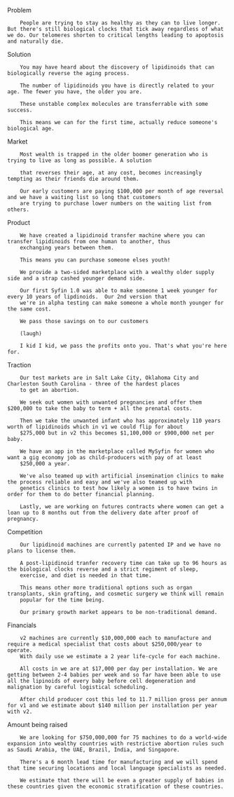 Problem

        People are trying to stay as healthy as they can to live longer. But there's still biological clocks that tick away regardless of what we do. Our telomeres shorten to critical lengths leading to apoptosis and naturally die.

Solution

        You may have heard about the discovery of lipidinoids that can biologically reverse the aging process.

        The number of lipidinoids you have is directly related to your age. The fewer you have, the older you are. 

        These unstable complex molecules are transferrable with some success.

        This means we can for the first time, actually reduce someone's biological age.

Market

        Most wealth is trapped in the older boomer generation who is trying to live as long as possible. A solution

        that reverses their age, at any cost, becomes increasingly tempting as their friends die around them.

        Our early customers are paying $100,000 per month of age reversal and we have a waiting list so long that customers
        are trying to purchase lower numbers on the waiting list from others.

Product

        We have created a lipidinoid transfer machine where you can transfer lipidinoids from one human to another, thus
        exchanging years between them.

        This means you can purchase someone elses youth!

        We provide a two-sided marketplace with a wealthy older supply side and a strap cashed younger demand side.

        Our first Syfin 1.0 was able to make someone 1 week younger for every 10 years of lipdinoids.  Our 2nd version that
        we're in alpha testing can make someone a whole month younger for the same cost.

        We pass those savings on to our customers 

        (laugh)

        I kid I kid, we pass the profits onto you. That's what you're here for.

Traction

        Our test markets are in Salt Lake City, Oklahoma City and Charleston South Carolina - three of the hardest places
        to get an abortion.

        We seek out women with unwanted pregnancies and offer them $200,000 to take the baby to term + all the prenatal costs.

        Then we take the unwanted infant who has approximately 110 years worth of lipidinoids which in v1 we could flip for about
        $275,000 but in v2 this becomes $1,100,000 or $900,000 net per baby.

        We have an app in the marketplace called MySyfin for women who want a gig economy job as child-producers with pay of at least
        $250,000 a year.  

        We've also teamed up with artificial insemination clinics to make the process reliable and easy and we've also teamed up with
        genetics clinics to test how likely a women is to have twins in order for them to do better financial planning.

        Lastly, we are working on futures contracts where women can get a loan up to 8 months out from the delivery date after proof of pregnancy.

Competition

        Our lipidinoid machines are currently patented IP and we have no plans to license them. 

        A post-lipidinoid tranfer recovery time can take up to 96 hours as the biological clocks reverse and a strict regiment of sleep, 
        exercise, and diet is needed in that time.

        This means other more traditional options such as organ transplants, skin grafting, and cosmetic surgery we think will remain 
        popular for the time being.

        Our primary growth market appears to be non-traditional demand.

Financials

        v2 machines are currently $10,000,000 each to manufacture and require a medical specialist that costs about $250,000/year to operate.
        With daily use we estimate a 2 year life-cycle for each machine. 

        All costs in we are at $17,000 per day per installation. We are getting between 2-4 babies per week and so far have been able to use all the lipinoids of every baby before cell degeneration and malignation by careful logistical scheduling.

        After child producer cost this led to 11.7 million gross per annum for v1 and we estimate about $140 million per installation per year with v2.

Amount being raised

        We are looking for $750,000,000 for 75 machines to do a world-wide expansion into wealthy countries with restrictive abortion rules such as Saudi Arabia, the UAE, Brazil, India, and Singapore.

        There's a 6 month lead time for manufacturing and we will spend that time securing locations and local language specialists as needed.

        We estimate that there will be even a greater supply of babies in these countries given the economic stratification of these countries.



